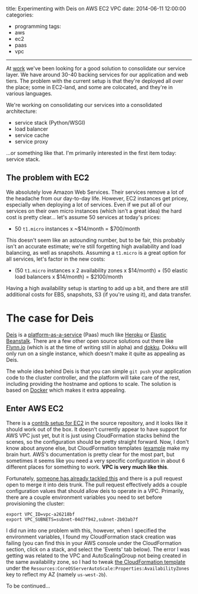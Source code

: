 title: Experimenting with Deis on AWS EC2 VPC
date: 2014-06-11 12:00:00
categories:
 - programming
tags:
 - aws
 - ec2
 - paas
 - vpc
---

At [work](http://strathcom.ca) we've been looking for a good solution to consolidate our service layer. We have around
30-40 backing services for our application and web tiers. The problem with the current setup is that they're deployed
all over the place; some in EC2-land, and some are colocated, and they're in various languages.

We're working on consolidating our services into a consolidated architecture:

 * service stack (Python/WSGI)
 * load balancer
 * service cache
 * service proxy
 
...or something like that. I'm primarily interested in the first item today: service stack. 

## The problem with EC2
We absolutely love Amazon Web Services. Their services remove a lot of the headache from our day-to-day life. However,
EC2 instances get pricey, especially when deploying a lot of services. Even if we put all of our services on their own
micro instances (which isn't a great idea) the hard cost is pretty clear... let's assume 50 services at today's prices:

 * 50 `t1.micro` instances x ~$14/month = $700/month
 
This doesn't seem like an astounding number, but to be fair, this probably isn't an accurate estimate; 
we're still forgetting high availability and load balancing, as well as snapshots. Assuming a `t1.micro` is a great
option for all services, let's factor in the new costs:

 * (50 `t1.micro` instances x 2 availability zones x $14/month) + (50 elastic load balancers x $14/month) = $2100/month
 
Having a high availability setup is starting to add up a bit, and there are still additional costs for EBS, snapshots, S3 
(if you're using it), and data transfer.

# The case for Deis
[Deis](http://deis.io) is a [platform-as-a-service](http://en.wikipedia.org/wiki/Platform_as_a_service) (Paas) much like 
[Heroku](http://heroku.com) or [Elastic Beanstalk](http://aws.amazon.com/elasticbeanstalk/). There are a few other open
source solutions out there like [Flynn.io](http://flynn.io) (which is at the time of writing still in alpha) and 
[dokku](https://github.com/progrium/dokku). Dokku will only run on a single instance, which doesn't make it quite as 
appealing as Deis.

The whole idea behind Deis is that you can simple `git push` your application code to the cluster controller, and the 
platform will take care of the rest, including providing the hostname and options to scale. The solution is based on 
[Docker](http://docker.io) which makes it extra appealing.

## Enter AWS EC2
There is a [contrib setup for EC2](https://github.com/deis/deis/tree/master/contrib/ec2) in the source repository, and 
it looks like it should work out of the box. It doesn't currently appear to have support for AWS VPC just yet, but it
is just using CloudFormation stacks behind the scenes, so the configuration should be pretty straight forward. Now, 
I don't know about anyone else, but CloudFormation templates ([example](https://s3.amazonaws.com/cloudformation-templates-us-east-1/Redmine_Single_Instance_With_RDS.template) 
make my brain hurt. AWS's documentation is pretty clear for the most part, but sometimes it seems like you need a 
very specific configuration in about 6 different places for something to work. **VPC is very much like this**. 

Fortunately, [someone has already tackled this](https://github.com/deis/deis/pull/1028) and there is a pull request 
open to merge it into deis trunk. The pull request effectively adds a couple configuration values that should allow deis
to operate in a VPC. Primarily, there are a couple environment variables you need to set before provisioning the cluster:

```
export VPC_ID=vpc-a26218bf
export VPC_SUBNETS=subnet-04d7f942,subnet-2b03ab7f
```

I did run into one problem with this, however, when I specified the environment variables, I found my CloudFormation stack 
creation was failing (you can find this in your AWS console under the CloudFormation section, click on a stack, and select
 the 'Events' tab below). The error I was getting was related to the VPC and AutoScalingGroup not being created in the 
same availability zone, so I had to tweak [the CloudFormation template](https://github.com/deis/deis/blob/master/contrib/ec2/deis.template#L160)
under the `Resources:CoreOSServerAutoScale:Properties:AvailabilityZones` key to reflect my AZ (namely `us-west-2b`).

To be continued...





